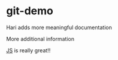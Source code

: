 # git-demo

Hari adds more meaningful documentation

More additional information

[JS](JAVASCRIPT.md) is really great!!